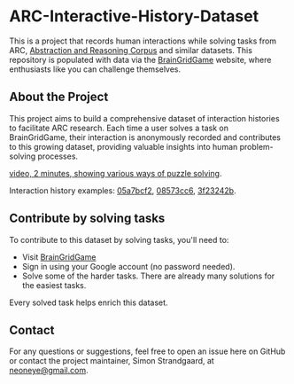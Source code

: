 # ARC-Interactive-History-Dataset

This is a project that records human interactions while solving tasks from ARC, [Abstraction and Reasoning Corpus](https://github.com/fchollet/ARC) and similar datasets. This repository is populated with data via the [BrainGridGame](https://braingridgame.com/) website, where enthusiasts like you can challenge themselves.

## About the Project

This project aims to build a comprehensive dataset of interaction histories to facilitate ARC research. Each time a user solves a task on BrainGridGame, their interaction is anonymously recorded and contributes to this growing dataset, providing valuable insights into human problem-solving processes.

[video, 2 minutes, showing various ways of puzzle solving](https://www.youtube.com/watch?v=vQt7UZsYooQ).

Interaction history examples:
[05a7bcf2](https://neoneye.github.io/arc/history.html?dataset=ARC&task=05a7bcf2historyIndex=0&historyJson=%5B%2225%2F50%22%2C%2227%2F90%22%2C%228%2F70%22%5D), 
[08573cc6](https://neoneye.github.io/arc/history.html?dataset=ARC&task=08573cc6historyIndex=0&historyJson=%5B%227%2F33%22%5D), 
[3f23242b](https://neoneye.github.io/arc/history.html?dataset=ARC&task=3f23242bhistoryIndex=0&historyJson=[%224%2F39%22]).

## Contribute by solving tasks

To contribute to this dataset by solving tasks, you'll need to:

- Visit [BrainGridGame](https://braingridgame.com/)
- Sign in using your Google account (no password needed).
- Solve some of the harder tasks. There are already many solutions for the easiest tasks.

Every solved task helps enrich this dataset.

## Contact

For any questions or suggestions, feel free to open an issue here on GitHub or contact the project maintainer, Simon Strandgaard, at <neoneye@gmail.com>.
